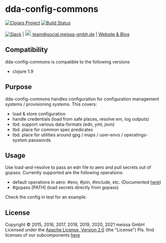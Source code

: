 # dda-config-commons
[![Clojars Project](https://img.shields.io/clojars/v/dda/dda-config-commons.svg)](https://clojars.org/dda/dda-config-commons)
[![Build Status](https://travis-ci.org/DomainDrivenArchitecture/dda-config-commons.svg?branch=master)](https://travis-ci.org/DomainDrivenArchitecture/dda-config-commons)

[![Slack](https://img.shields.io/badge/chat-clojurians-green.svg?style=flat)](https://clojurians.slack.com/messages/#dda-pallet/) | [<img src="https://meissa-gmbh.de/img/community/Mastodon_Logotype.svg" width=20 alt="team@social.meissa-gmbh.de"> team@social.meissa-gmbh.de](https://social.meissa-gmbh.de/@team) | [Website & Blog](https://domaindrivenarchitecture.org)

## Compatibility

dda-config-commons is compatible to the following versions
 * clojure 1.9

## Purpose

dda-config-commons handles configuration for configuration management systems / provisioning systems. This covers:
* load & store configuration
* handle credentials (load from safe places, resolve em, log outputs)
* tbd. support various data-formats (edn, yml, json)
* tbd. place for common spec predicates
* tbd. place for utilities around gpg / maps / user-envs / operatings-system passwords

## Usage

Use load-and-resolve to pass an edn file to aero and pull secrets out of gopass.
Currently supported are the following operations:
* default operations in aero: #env, #join, #include, etc. (Documented [here](https://github.com/juxt/aero))
* #gopass [PATH] (load secrets directly from gopass)

Check the config in test for an example.

## License

Copyright © 2015, 2016, 2017, 2018, 2019, 2020, 2021 meissa GmbH
Licensed under the [Apache License, Version 2.0](LICENSE) (the "License")
Pls. find licenses of our subcomponents [here](doc/SUBCOMPONENT_LICENSE)


